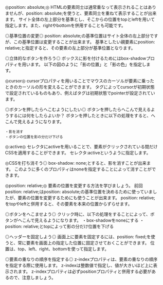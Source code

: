◎position: absolute;◎
HTMLの要素同士は通常重なって表示されることはありませんが、position: absolute;を使うと、要素同士を重ねて表示することが出来ます。
サイト全体の左上部分を基準とし、そこからの位置をtopとleftを用いて指定します。また、rightやbottomを併用することも可能です。

◎基準位置の変更◎
position: absolute;の基準位置はサイト全体の左上部分ですが、この基準位置は変更することが出来ます。
基準としたい親要素にposition: relative;と指定すると、その要素の左上部分が基準位置となります。

◎立体的なボタンを作ろう◎
ボックスに影を付けるためにはbox-shadowプロパティを用います。
以下の図のように「影の位置」と「影の色」を指定します。

◎cursor◎
cursorプロパティを用いることでマウスのカーソルが要素に乗ったときのカーソルの形を変えることができます。
タグによってcursorが初期状態で設定されているものもあり、例えば<a>タグは初期状態でpointerが設定されています。

◎ボタンを押したらへこむようにしたい◎
ボタンを押したらへこんで見えるようするには何をしたらよいか？
ボタンを押したときに以下の処理をすると、へこんで見えるようになります。

    ・影を消す
    ・ボタンの位置を影の分だけ下げる
    
◎:active◎
セレクタにactiveを用いることで、要素がクリックされている間だけCSSを適用することができます。
セレクタ:activeというように指定します。

◎CSSを打ち消そう◎
box-shadow: none;とすると、影を消すことが出来ます。
このように多くのプロパティはnoneを指定することによって消すことができます。

◎position: relative;◎
要素の位置を変更する方法を学びましょう。
前回position: relative;はposition: absolute;の基準位置を決めるために使っていましたが、要素の位置を変更するためにも使うことが出来ます。
position: relative;をtopやleftと併用すると、その要素を本来の位置からずらせます。

◎ボタンをへこませよう◎
クリック時に、以下の処理をすることによって、ボタンがへこんで見えるようになります。
・box-shadowをnoneにする
・position: relative;とtopによって影の分だけ位置を下げる

◎ヘッダーを固定しよう◎
画面上に要素を固定するには、position: fixed;を使うと、常に要素を画面上の指定した位置に固定させておくことができます。
位置は、top、left、right、bottomを使って指定します。

◎要素の重なりの順序を指定する◎
z-indexプロパティは、要素の重なりの順序を指定する際に使用します。
z-indexは整数値で指定し、値が大きいほど上に表示されます。
z-indexプロパティは必ずpositionプロパティと併用する必要があるので、注意しましょう。
